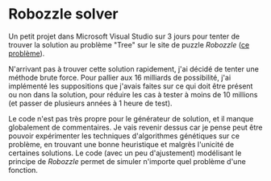 # Robozzle solver

Un petit projet dans Microsoft Visual Studio sur 3 jours pour tenter de trouver la solution au problème "Tree" sur le site de puzzle *Robozzle* ([ce problème](http://robozzle.com/js/play.aspx?puzzle=152)).

N'arrivant pas à trouver cette solution rapidement, j'ai décidé de tenter une méthode brute force. Pour pallier aux 16 milliards de possibilité, j'ai implémenté les suppositions que j'avais faites sur ce qui doit être présent ou non dans la solution, pour réduire les cas à tester à moins de 10 millions (et passer de plusieurs années à 1 heure de test).

Le code n'est pas très propre pour le générateur de solution, et il manque globalement de commentaires. Je vais revenir dessus car je pense peut être pouvoir expérimenter les techniques d'algorithmes génétiques sur ce problème, en trouvant une bonne heuristique et malgrès l'unicité de certaines solutions. Le code (avec un peu d'ajustement) modélisant le principe de *Robozzle* permet de simuler n'importe quel problème d'une fonction.